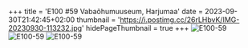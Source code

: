 +++
title = 'E100 #59 Vabaõhumuuseum, Harjumaa'
date = 2023-09-30T21:42:45+02:00
thumbnail = 'https://i.postimg.cc/26rLHbvK/IMG-20230930-113232.jpg'
hidePageThumbnail = true
+++
![E100-59](https://i.postimg.cc/26rLHbvK/IMG-20230930-113232.jpg)
![E100-59](https://i.postimg.cc/d0dGNcfL/IMG-20230930-121758.jpg)
![E100-59](https://i.postimg.cc/7ZJzbywm/IMG-20230930-122838.jpg)